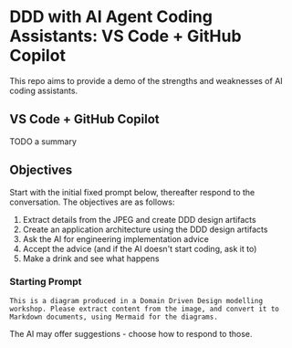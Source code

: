 # DDD with AI Agent Coding Assistants: VS Code + GitHub Copilot

This repo aims to provide a demo of the strengths and weaknesses of AI coding assistants.

## VS Code + GitHub Copilot

TODO a summary

## Objectives

Start with the initial fixed prompt below, thereafter respond to the conversation. The objectives are as follows:

1. Extract details from the JPEG and create DDD design artifacts
2. Create an application architecture using the DDD design artifacts
3. Ask the AI for engineering implementation advice
4. Accept the advice (and if the AI doesn't start coding, ask it to)
5. Make a drink and see what happens

### Starting Prompt

```
This is a diagram produced in a Domain Driven Design modelling workshop. Please extract content from the image, and convert it to Markdown documents, using Mermaid for the diagrams.
```

The AI may offer suggestions - choose how to respond to those.